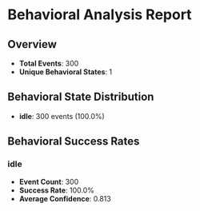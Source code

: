 # Behavioral Analysis Report

## Overview
- **Total Events**: 300
- **Unique Behavioral States**: 1

## Behavioral State Distribution

- **idle**: 300 events (100.0%)

## Behavioral Success Rates

### idle
- **Event Count**: 300
- **Success Rate**: 100.0%
- **Average Confidence**: 0.813

